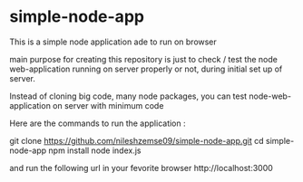 # simple-node-app

This is a simple node application ade to run on browser

main purpose for creating this repository is just to check / test the node web-application
running on server properly or not, during initial set up of server. 

Instead of cloning big code, many node packages, you can test node-web-application on server with minimum code

Here are the commands to run the application :

 git clone https://github.com/nileshzemse09/simple-node-app.git 
 cd simple-node-app
 npm install
 node index.js

and run the following url in your fevorite browser
http://localhost:3000
